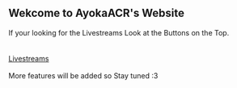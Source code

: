 ## Wekcome to AyokaACR's Website

If your looking for the Livestreams Look at the Buttons on the Top. <br>
<br>
<br>
[Livestreams](https://ayokaacr.tk/livestreams)
<br>
<br>
More features will be added so Stay tuned :3
